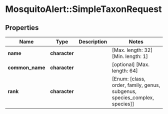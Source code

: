 # MosquitoAlert::SimpleTaxonRequest


## Properties
Name | Type | Description | Notes
------------ | ------------- | ------------- | -------------
**name** | **character** |  | [Max. length: 32] [Min. length: 1] 
**common_name** | **character** |  | [optional] [Max. length: 64] 
**rank** | **character** |  | [Enum: [class, order, family, genus, subgenus, species_complex, species]] 


